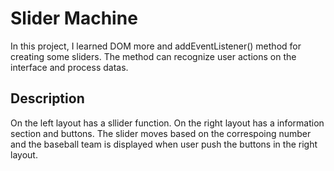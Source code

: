 # Slider Machine

In this project, I learned DOM more and addEventListener() method for creating some sliders. The method can recognize user actions on the interface and process datas.

## Description

On the left layout has a sllider function. 
On the right layout has a information section and buttons. 
The slider moves based on the correspoing number and the baseball team is displayed when user push the buttons in the right layout.

